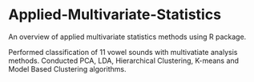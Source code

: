 # Applied-Multivariate-Statistics
An overview of applied multivariate statistics methods using R package.

Performed classification of 11 vowel sounds with multivatiate analysis methods. Conducted PCA, LDA, Hierarchical Clustering, K-means and Model Based Clustering algorithms.
